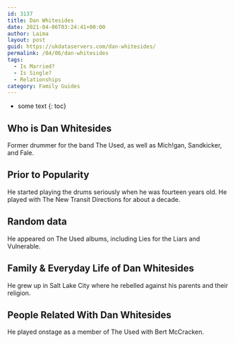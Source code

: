 ```yaml
---
id: 3137
title: Dan Whitesides
date: 2021-04-06T03:24:41+00:00
author: Laima
layout: post
guid: https://ukdataservers.com/dan-whitesides/
permalink: /04/06/dan-whitesides
tags:
  - Is Married?
  - Is Single?
  - Relationships
category: Family Guides
---
```


* some text
{: toc}


## Who is Dan Whitesides
                  
                  
                  
Former drummer for the band The Used, as well as Mich!gan, Sandkicker, and Fale.
                  
              
            
              
            
                
                
                
## Prior to Popularity
                  
                  
                  
He started playing the drums seriously when he was fourteen years old. He played with The New Transit Directions for about a decade.
                  
              
            
              
            
                
                
                
## Random data
                  
                  
                  
He appeared on The Used albums, including Lies for the Liars and Vulnerable.
                  
              
            
              
            
                
                
                
## Family & Everyday Life of Dan Whitesides
                  
                  
                  
He grew up in Salt Lake City where he rebelled against his parents and their religion.
                  
              
            
              
            
                
                
                
## People Related With Dan Whitesides
                  
                  
                  
He played onstage as a member of The Used with Bert McCracken.
                  
              
            
              
            
                
              
            
              
              
            
            
              
            
          
          
          